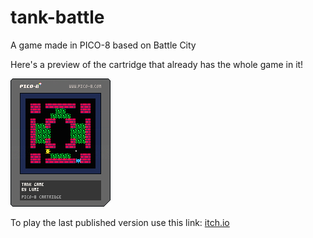 # tank-battle
A game made in PICO-8 based on Battle City



Here's a preview of the cartridge that already has the whole game in it!

![cartridge](https://raw.githubusercontent.com/Luminighty/tank-battle/master/tank.p8.png)


To play the last published version use this link:
[itch.io](https://luminight.itch.io/tank-battle)
